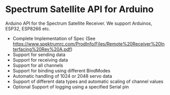 # Spectrum Satellite API for Arduino

 Arduino API for the Spectrum Satellite Receiver. We support Arduinos, ESP32, ESP8266 etc.

 - Complete Implementation of Spec (See https://www.spektrumrc.com/ProdInfo/Files/Remote%20Receiver%20Interfacing%20Rev%20A.pdf)
 - Support for sending data
 - Support for receiving data
 - Support for all channels
 - Support for binding using different BindModes
 - Automatic handling of 1024 or 2048 servo data
 - Support of different data types and automatic scaling of channel values 
 - Optional Support of logging using a specified Serial pin

 



